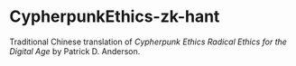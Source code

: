 # CypherpunkEthics-zk-hant

Traditional Chinese translation of *Cypherpunk Ethics Radical Ethics for the Digital Age* by Patrick D. Anderson.